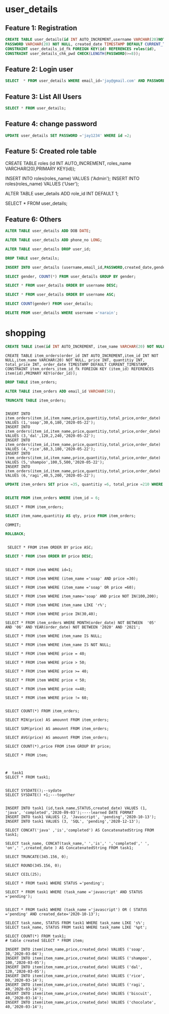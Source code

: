 # user_details

## Feature 1: Registration
```sql
CREATE TABLE user_details(id INT AUTO_INCREMENT,username VARCHAR(20)NOT NULL, email_id VARCHAR(50) NOT NULL, UNIQUE(email_id),
PASSWORD VARCHAR(20) NOT NULL, created_date TIMESTAMP DEFAULT CURRENT_TIMESTAMP,PRIMARY KEY(id), gender CHAR(1),role_id INT DEFAULT 1,
CONSTRAINT user_details_id_fk FOREIGN KEY(id) REFERENCES roles(id),
CONSTRAINT user_details_chk_pwd CHECK(LENGTH(PASSWORD)>=8));

```

## Feature 2: Login user

```sql
SELECT  * FROM user_details WHERE email_id='jay@gmail.com' AND PASSWORD ='j1234';
```

## Feature 3: List All Users 

```sql
SELECT * FROM user_details;
```

## Feature 4: change password
```sql
UPDATE user_details SET PASSWORD ='jay1234' WHERE id =2;
```

## Feature 5: Created role table

CREATE TABLE roles (id INT AUTO_INCREMENT, roles_name VARCHAR(20),PRIMARY KEY(id));

INSERT INTO roles(roles_name) VALUES ('Admin');
INSERT INTO roles(roles_name) VALUES ('User');

ALTER TABLE user_details ADD role_id INT DEFAULT 1;

SELECT * FROM user_details;


## Feature 6: Others
```sql
ALTER TABLE user_details ADD DOB DATE;
```
```sql
ALTER TABLE user_details ADD phone_no LONG;
```
```sql
ALTER TABLE user_details DROP user_id;
```
```sql
DROP TABLE user_details;
```
```sql
INSERT INTO user_details (username,email_id,PASSWORD,created_date,gender,phone_no) VALUES ('jayanthi','jay@gmail.com','j1234','2020-02-03','F',9888888999);
```


```sql
SELECT gender, COUNT(*) FROM user_details GROUP BY gender;
```
```sql
SELECT * FROM user_details ORDER BY username DESC;
```
```sql
SELECT * FROM user_details ORDER BY username ASC;
```
```sql
SELECT COUNT(gender) FROM user_details;
```
```sql
DELETE FROM user_details WHERE username ='narain';
```


# shopping
```sql
CREATE TABLE item(id INT AUTO_INCREMENT, item_name VARCHAR(20) NOT NULL, UNIQUE(item_name),price INT,PRIMARY KEY(id), created_date TIMESTAMP DEFAULT CURRENT_TIMESTAMP);
```


```sql-DDL
CREATE TABLE item_orders(order_id INT AUTO_INCREMENT,item_id INT NOT NULL,item_name VARCHAR(20) NOT NULL, price INT, quantitiy INT, total_price INT, order_date TIMESTAMP DEFAULT CURRENT_TIMESTAMP,
CONSTRAINT item_orders_item_id_fk FOREIGN KEY (item_id) REFERENCES item(id),PRIMARY KEY(order_id));
```
```sql
DROP TABLE item_orders;
```
```sql
ALTER TABLE item_orders ADD email_id VARCHAR(50);
```
```sql
TRUNCATE TABLE item_orders;
```
```sql- DML

INSERT INTO item_orders(item_id,item_name,price,quantitiy,total_price,order_date) VALUES (1,'soap',30,6,180,'2020-05-22');
INSERT INTO item_orders(item_id,item_name,price,quantitiy,total_price,order_date) VALUES (3,'dal',120,2,240,'2020-05-22');
INSERT INTO item_orders(item_id,item_name,price,quantitiy,total_price,order_date) VALUES (4,'rice',60,3,180,'2020-05-22');
INSERT INTO item_orders(item_id,item_name,price,quantitiy,total_price,order_date) VALUES (5,'shampoo',100,5,500,'2020-05-22');
INSERT INTO item_orders(item_id,item_name,price,quantitiy,total_price,order_date) VALUES (6,'ragi',40,5,200,'2020-05-22');
```
```sql
UPDATE item_orders SET price =35, quantitiy =6, total_price =210 WHERE item_id = 1;
```
```sql

DELETE FROM item_orders WHERE item_id = 6;
```

```sql-dql
SELECT * FROM item_orders;
```
```sql
SELECT item_name,quantitiy AS qty, price FROM item_orders;
```
```sql-TCL 
COMMIT;
```
```sql
ROLLBACK;
```
```sql-sorting

 SELECT * FROM item ORDER BY price ASC;
 ```
 ```sql
 SELECT * FROM item ORDER BY price DESC;
```

```sql- Restricting

SELECT * FROM item WHERE id=1;
```
```
SELECT * FROM item WHERE (item_name ='soap' AND price =30);
```
```
SELECT * FROM item WHERE (item_name ='soap' OR price =60);
```
```
SELECT * FROM item WHERE item_name='soap' AND price NOT IN(100,200);
```
```
SELECT * FROM item WHERE item_name LIKE 'r%';
```
```
SELECT * FROM item WHERE price IN(30,40);

```
```
SELECT * FROM item_orders WHERE MONTH(order_date) NOT BETWEEN  '05' AND '06' AND YEAR(order_date) NOT BETWEEN '2020' AND '2021';

```
```
SELECT * FROM item WHERE item_name IS NULL;

```
```
SELECT * FROM item WHERE item_name IS NOT NULL;

```
```
SELECT * FROM item WHERE price = 40;

```
```
SELECT * FROM item WHERE price > 50;

```
```
SELECT * FROM item WHERE price >= 40;

```
```
SELECT * FROM item WHERE price < 50;

```
```
SELECT * FROM item WHERE price <=40;

```
```
SELECT * FROM item WHERE price != 60;

```
```sql-aggregate function

SELECT COUNT(*) FROM item_orders;

```
```
SELECT MIN(price) AS amounnt FROM item_orders;

```
```
SELECT SUM(price) AS amounnt FROM item_orders;

```
```
SELECT AVG(price) AS amounnt FROM item_orders;

```
```
SELECT COUNT(*),price FROM item GROUP BY price;

```
```
SELECT * FROM item;

```
```


#  task1
SELECT * FROM task1;


SELECT SYSDATE();--sydate
SELECT SYSDATE() +1;---together


INSERT INTO task1 (id,task_name,STATUS,created_date) VALUES (1, 'java', 'completed','2020-09-03');----learned DATE FORMAT
INSERT INTO task1 VALUES (2, 'Javascript', 'pending','2020-10-13');
INSERT INTO task1 VALUES (3, 'SQL', 'pending','2020-12-13');

SELECT CONCAT('java' ,'is','completed') AS ConcatenatedString FROM task1;

SELECT task_name, CONCAT(task_name,' ','is',' ','completed',' ', 'on',' ',created_date ) AS ConcatenatedString FROM task1;

SELECT TRUNCATE(345.156, 0);

SELECT ROUND(345.156, 0);

SELECT CEIL(25);

SELECT * FROM task1 WHERE STATUS ='pending';

SELECT * FROM task1 WHERE (task_name ='javascript' AND STATUS ='pending');


SELECT * FROM task1 WHERE (task_name ='javascript') OR ( STATUS ='pending' AND created_date='2020-10-13');

SELECT task_name, STATUS FROM task1 WHERE task_name LIKE 's%';
SELECT task_name, STATUS FROM task1 WHERE task_name LIKE '%pt';

SELECT COUNT(*) FROM task1;
# table created SELECT * FROM item;

INSERT INTO item(item_name,price,created_date) VALUES ('soap', 30,'2020-03-04');
INSERT INTO item(item_name,price,created_date) VALUES ('shampoo', 100,'2020-03-05');
INSERT INTO item(item_name,price,created_date) VALUES ('dal', 120,'2020-03-05');
INSERT INTO item(item_name,price,created_date) VALUES ('rice', 60,'2020-03-14');
INSERT INTO item(item_name,price,created_date) VALUES ('ragi', 40,'2020-03-14');
INSERT INTO item(item_name,price,created_date) VALUES ('biscuit', 40,'2020-03-14');
INSERT INTO item(item_name,price,created_date) VALUES ('chocolate', 40,'2020-03-14');
